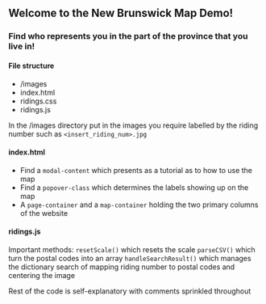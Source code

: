 ## Welcome to the New Brunswick Map Demo!
### Find who represents you in the part of the province that you live in!

#### File structure
* /images
* index.html
* ridings.css
* ridings.js

In the /images directory put in the images you require labelled by the riding number such as `<insert_riding_num>.jpg`


#### index.html 
* Find a `modal-content` which presents as a tutorial as to how to use the map
* Find a `popover-class` which determines the labels showing up on the map
* A `page-container` and a `map-container` holding the two primary columns of the website

#### ridings.js

Important methods: 
`resetScale()` which resets the scale
`parseCSV()` which turn the postal codes into an array
`handleSearchResult()` which manages the dictionary search of mapping riding number to postal codes and centering the image

Rest of the code is self-explanatory with comments sprinkled throughout
